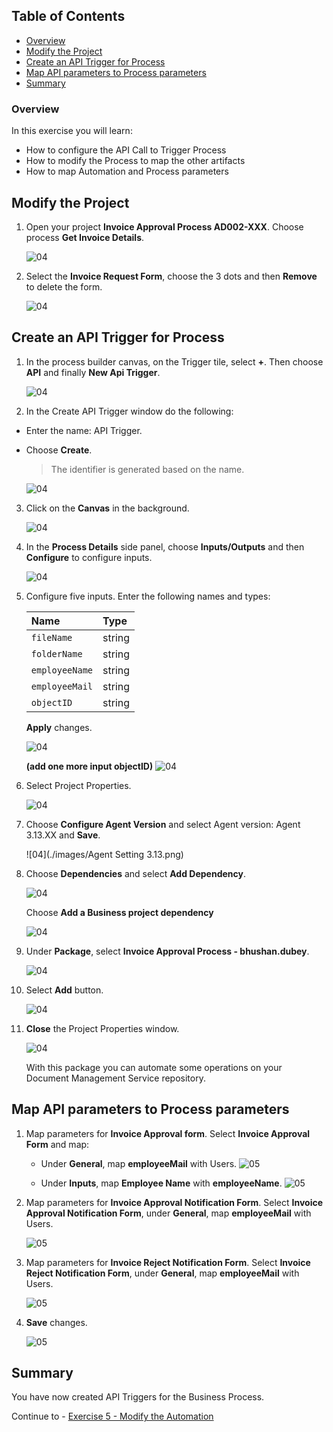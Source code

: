 ## Table of Contents
 - [Overview](#overview)
 - [Modify the Project](#modifyProject)
 - [Create an API Trigger for Process](#configureInputs)
 - [Map API parameters to Process parameters](#mapParameters)
 - [Summary](#summary)

### Overview <a name="overview"></a>

In this exercise you will learn:

- How to configure the API Call to Trigger Process
- How to modify the Process to map the other artifacts
- How to map Automation and Process parameters

## Modify the Project <a name="modifyProject"></a>

1. Open your project **Invoice Approval Process AD002-XXX**. Choose process **Get Invoice Details**.

    ![04](./images//005.png)

2. Select the **Invoice Request Form**, choose the 3 dots and then **Remove** to delete the form.

    ![04](./images//006.png)

## Create an API Trigger for Process <a name="configureInputs"></a>

1. In the process builder canvas, on the Trigger tile, select **+**. Then choose **API** and finally **New Api Trigger**.

    ![04](./images//029.png)

2. In the Create API Trigger window do the following:

- Enter the name: API Trigger.
- Choose **Create**.

    > The identifier is generated based on the name.

    ![04](./images//030.png)

3. Click on the **Canvas** in the background.

    ![04](./images/007b.png)

4. In the **Process Details** side panel, choose **Inputs/Outputs** and then **Configure** to configure inputs.

    ![04](./images/008a.png)

5. Configure five inputs. Enter the following names and types:

    |  **Name**    | **Type**
    |  :------------- | :-------------
    |  `fileName`       | string
    |  `folderName`     | string
    |  `employeeName`   | string
    |  `employeeMail`   | string
    |  `objectID`       | string

    **Apply** changes.

    ![04](./images/009a_updated.png)

    **(<b>add one more input objectID</b>)**
    ![04](./images/009b.png)

6. Select Project Properties.

    ![04](./images/011b.png)

7. Choose **Configure Agent Version** and select Agent version: Agent 3.13.XX and **Save**.

    ![04](./images/Agent Setting 3.13.png)

8. Choose **Dependencies** and select **Add Dependency**.

    ![04](./images/013.png)
     
     Choose **Add a Business project dependency** 

     ![04](./images/100a.png)

9. Under **Package**, select **Invoice Approval Process - bhushan.dubey**.

    ![04](./images/014.png)

10. Select **Add** button.

    ![04](./images/015.png)

11. **Close** the Project Properties window.

    ![04](./images/15b.png)

     With this package you can automate some operations on your Document Management Service repository.

## Map API parameters to Process parameters <a name="mapParameters"></a>

1. Map parameters for **Invoice Approval form**. Select **Invoice Approval Form** and map:
    - Under **General**, map **employeeMail** with Users.
    ![05](./images/025.png)

    - Under **Inputs**, map **Employee Name** with **employeeName**.
    ![05](./images/025a.png)

2. Map parameters for **Invoice Approval Notification Form**. Select **Invoice Approval Notification Form**, under **General**, map **employeeMail** with Users.

    ![05](./images/027.png)

3. Map parameters for **Invoice Reject Notification Form**. Select **Invoice Reject Notification Form**, under **General**, map **employeeMail** with Users.

    ![05](./images/028.png)

4. **Save** changes.

    ![05](./images/026.png)

## Summary <a name="summary"></a>

You have now created API Triggers for the Business Process.

Continue to - [Exercise 5 - Modify the Automation](../5_ModifyAutomation/Readme.md)
